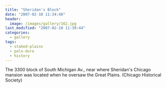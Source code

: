 ```yaml
---
title: "Sheridan's Block"
date: "2007-02-10 11:34:48"
header:
  image: /images/gallery/162.jpg
last_modified: "2007-02-10 11:39:44"
categories:
  - gallery
tags:
  - staked-plains
  - palo-duro
  - history  
---
```


The 3300 block of South Michigan Av., near where Sheridan's Chicago mansion was located when he oversaw the Great Plains. (Chicago Historical Society)
